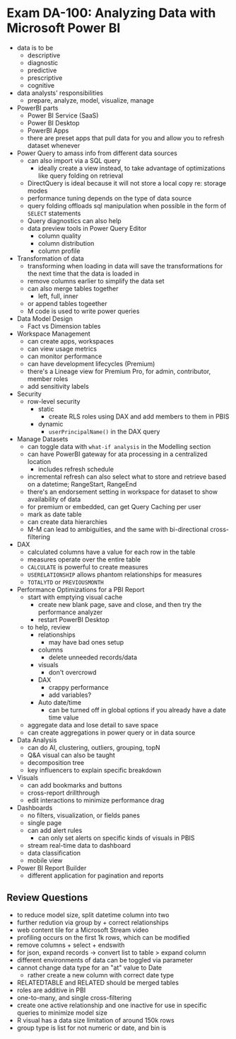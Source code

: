 # Exam DA-100: Analyzing Data with Microsoft Power BI
- data is to be
  - descriptive
  - diagnostic
  - predictive
  - prescriptive
  - cognitive
- data analysts' responsibilities
  - prepare, analyze, model, visualize, manage
- PowerBI parts
  - Power BI Service (SaaS)
  - Power BI Desktop
  - PowerBI Apps
  - there are preset apps that pull data for you and allow you to refresh dataset whenever
- Power Query to amass info from different data sources
  - can also import via a SQL query
    - ideally create a view instead, to take advantage of optimizations like query folding on retrieval
  - DirectQuery is ideal because it will not store a local copy re: storage modes
  - performance tuning depends on the type of data source
  - query folding offloads sql manipulation when possible in the form of `SELECT` statements
  - Query diagnostics can also help
  - data preview tools in Power Query Editor
    - column quality
    - column distribution
    - column profile
- Transformation of data
  - transforming when loading in data will save the transformations for the next time that the data is loaded in
  - remove columns earlier to simplify the data set
  - can also merge tables together
    - left, full, inner
  - or append tables togeether
  - M code is used to write power queries
- Data Model Design
  - Fact vs Dimension tables
- Workspace Management
  - can create apps, workspaces
  - can view usage metrics
  - can monitor performance
  - can have development lifecycles (Premium)
  - there's a Lineage view for Premium Pro, for admin, contributor, member roles
  - add sensitivity labels
- Security
  - row-level security
    - static
      - create RLS roles using DAX and add members to them in PBIS
    - dynamic
      - `userPrincipalName()` in the DAX query
- Manage Datasets
  - can toggle data with `what-if analysis` in the Modelling section
  - can have PowerBI gateway for ata processing in a centralized location
    - includes refresh schedule
  - incremental refresh can also select what to store and retrieve based on a datetime; RangeStart, RangeEnd
  - there's an endorsement setting in workspace for dataset to show availability of data
  - for premium or embedded, can get Query Caching per user
  - mark as date table
  - can create data hierarchies
  - M-M can lead to ambiguities, and the same with bi-directional cross-filtering
- DAX
  - calculated columns have a value for each row in the table
  - measures operate over the entire table
  - `CALCULATE` is powerful to create measures
  - `USERELATIONSHIP` allows phantom relationships for measures
  - `TOTALYTD` or `PREVIOUSMONTH`
- Performance Optimizations for a PBI Report
  - start with emptying visual cache
    - create new blank page, save and close, and then try the performance analyzer
    - restart PowerBI Desktop
  - to help, review
    - relationships
      - may have bad ones setup
    - columns
      - delete unneeded records/data
    - visuals
      - don't overcrowd
    - DAX
      - crappy performance
      - add variables?
    - Auto date/time
      - can be turned off in global options if you already have a date time value
  - aggregate data and lose detail to save space
  - can create aggregations in power query or in data source
- Data Analysis
  - can do AI, clustering, outliers, grouping, topN
  - Q&A visual can also be taught
  - decomposition tree
  - key influencers to explain specific breakdown
- Visuals
  - can add bookmarks and buttons
  - cross-report drillthrough
  - edit interactions to minimize performance drag
- Dashboards
  - no filters, visualization, or fields panes
  - single page
  - can add alert rules
    - can only set alerts on specific kinds of visuals in PBIS
  - stream real-time data to dashboard
  - data classification
  - mobile view
- Power BI Report Builder
  - different application for pagination and reports

## Review Questions
- to reduce model size, split datetime column into two
- further redution via group by + correct relationships
- web content tile for a Microsoft Stream video
- profiling occurs on the first 1k rows, which can be modified
- remove columns + select + endswith
- for json, expand records -> convert list to table > expand column
- different environments of data can be toggled via parameter
- cannot change data type for an "at" value to Date
  - rather create a new column with correct date type
- RELATEDTABLE and RELATED should be merged tables
- roles are additive in PBI
- one-to-many, and single cross-filtering
- create one active relationship and one inactive for use in specific queries to minimize model size
- R visual has a data size limitation of around 150k rows
- group type is list for not numeric or date, and bin is